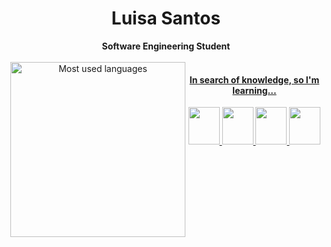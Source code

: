 <h1 align="center"> Luisa Santos </h1>

<div align="center">
<b>Software Engineering Student</b>

<br>
<br>

<section  style="display:flex">

<div>
<a href="https://github.com/luisasacramento">
<img loading="lazy" height="280em" src="https://github-readme-stats.vercel.app/api/top-langs/?username=luisasacramento&layout=compact&langs_count=7&theme=transparent&title_color=4a86d1"  alt="Most used languages"
             align="right">
</div>


<h4> In search of knowledge, so I'm learning...</h4>
<div align="">
  
<img src="https://cdn.jsdelivr.net/gh/devicons/devicon/icons/java/java-original.svg" width="50" height="60" />
<img src="https://cdn.jsdelivr.net/gh/devicons/devicon/icons/python/python-original.svg" width="50" height="60"/>
<img src="https://cdn.jsdelivr.net/gh/devicons/devicon/icons/javascript/javascript-original.svg" width="50" height="60"/>
<img src="https://cdn.jsdelivr.net/gh/devicons/devicon/icons/react/react-original.svg" width="50" height="60"/>

</div>
          
          
          
          
          
          
          
</section>
